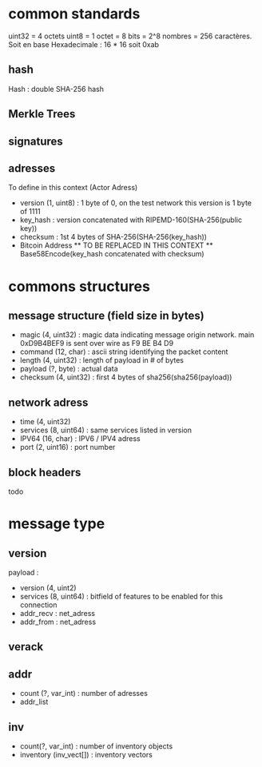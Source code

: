
# common standards
uint32 = 4 octets
uint8 = 1 octet = 8 bits = 2^8 nombres = 256 caractères. Soit en base Hexadecimale : 16 * 16 soit 0xab

## hash
Hash : double SHA-256 hash

## Merkle Trees

## signatures

## adresses
To define in this context (Actor Adress)
* version (1, uint8) : 1 byte of 0, on the test network this version is 1 byte of 1111
* key_hash : version concatenated with RIPEMD-160(SHA-256(public key))
* checksum : 1st 4 bytes of SHA-256(SHA-256(key_hash))
* Bitcoin Address ** TO BE REPLACED IN THIS CONTEXT ** Base58Encode(key_hash concatenated with checksum)

# commons structures

## message structure (field size in bytes)
* magic (4, uint32) : magic data indicating message origin network. main	0xD9B4BEF9 is sent over wire as F9 BE B4 D9
* command (12, char) : ascii string identifying the packet content
* length (4, uint32) : length of payload in # of bytes
* payload (?, byte) : actual data
* checksum (4, uint32) : first 4 bytes of sha256(sha256(payload))




## network adress
* time (4, uint32)
* services (8, uint64) : same services listed in version
* IPV64 (16, char) : IPV6 / IPV4 adress
* port (2, uint16) : port number


## block headers
todo




# message type

## version
payload :
* version (4, uint2)
* services (8, uint64) : bitfield of features to be enabled for this connection
* addr_recv : net_adress
* addr_from : net_adress


## verack

## addr
* count (?, var_int) : number of adresses
* addr_list

## inv
* count(?, var_int) : number of inventory objects
* inventory (inv_vect[]) : inventory vectors
